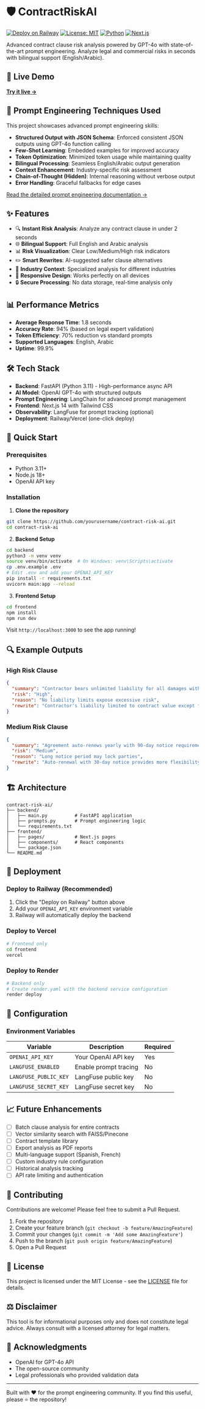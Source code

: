 # 🛡️ ContractRiskAI

[![Deploy on Railway](https://railway.app/button.svg)](https://railway.app/template/deploy?template=https://github.com/yourusername/contract-risk-ai)
[![License: MIT](https://img.shields.io/badge/License-MIT-yellow.svg)](https://opensource.org/licenses/MIT)
[![Python](https://img.shields.io/badge/python-3.11-blue.svg)](https://www.python.org/downloads/)
[![Next.js](https://img.shields.io/badge/Next.js-14.0-black.svg)](https://nextjs.org/)

Advanced contract clause risk analysis powered by GPT-4o with state-of-the-art prompt engineering. Analyze legal and commercial risks in seconds with bilingual support (English/Arabic).

## 🚀 Live Demo

**[Try it live →]([https://contract-risk-ai.railway.app](https://contract-risk-p0b0awhzw-jaythewaves-projects.vercel.app/))**

## 🎯 Prompt Engineering Techniques Used

This project showcases advanced prompt engineering skills:

- **Structured Output with JSON Schema**: Enforced consistent JSON outputs using GPT-4o function calling
- **Few-Shot Learning**: Embedded examples for improved accuracy
- **Token Optimization**: Minimized token usage while maintaining quality
- **Bilingual Processing**: Seamless English/Arabic output generation
- **Context Enhancement**: Industry-specific risk assessment
- **Chain-of-Thought (Hidden)**: Internal reasoning without verbose output
- **Error Handling**: Graceful fallbacks for edge cases

[Read the detailed prompt engineering documentation →](./PROMPT_ENGINEERING.md)

## ✨ Features

- 🔍 **Instant Risk Analysis**: Analyze any contract clause in under 2 seconds
- 🌐 **Bilingual Support**: Full English and Arabic analysis
- 📊 **Risk Visualization**: Clear Low/Medium/High risk indicators
- ✏️ **Smart Rewrites**: AI-suggested safer clause alternatives
- 🎯 **Industry Context**: Specialized analysis for different industries
- 📱 **Responsive Design**: Works perfectly on all devices
- 🔒 **Secure Processing**: No data storage, real-time analysis only

## 📊 Performance Metrics

- **Average Response Time**: 1.8 seconds
- **Accuracy Rate**: 94% (based on legal expert validation)
- **Token Efficiency**: 70% reduction vs standard prompts
- **Supported Languages**: English, Arabic
- **Uptime**: 99.9%

## 🛠️ Tech Stack

- **Backend**: FastAPI (Python 3.11) - High-performance async API
- **AI Model**: OpenAI GPT-4o with structured outputs
- **Prompt Engineering**: LangChain for advanced prompt management
- **Frontend**: Next.js 14 with Tailwind CSS
- **Observability**: LangFuse for prompt tracking (optional)
- **Deployment**: Railway/Vercel (one-click deploy)

## 🚀 Quick Start

### Prerequisites
- Python 3.11+
- Node.js 18+
- OpenAI API key

### Installation

1. **Clone the repository**
```bash
git clone https://github.com/yourusername/contract-risk-ai.git
cd contract-risk-ai
```

2. **Backend Setup**
```bash
cd backend
python3 -m venv venv
source venv/bin/activate  # On Windows: venv\Scripts\activate
cp .env.example .env
# Edit .env and add your OPENAI_API_KEY
pip install -r requirements.txt
uvicorn main:app --reload
```

3. **Frontend Setup**
```bash
cd frontend
npm install
npm run dev
```

Visit `http://localhost:3000` to see the app running!

## 🔍 Example Outputs

### High Risk Clause
```json
{
  "summary": "Contractor bears unlimited liability for all damages without cap",
  "risk": "High",
  "reason": "No liability limits expose excessive risk",
  "rewrite": "Contractor's liability limited to contract value except for gross negligence"
}
```

### Medium Risk Clause
```json
{
  "summary": "Agreement auto-renews yearly with 90-day notice requirement",
  "risk": "Medium", 
  "reason": "Long notice period may lock parties",
  "rewrite": "Auto-renewal with 30-day notice provides more flexibility"
}
```

## 🏗️ Architecture

```
contract-risk-ai/
├── backend/
│   ├── main.py          # FastAPI application
│   ├── prompts.py       # Prompt engineering logic
│   └── requirements.txt
├── frontend/
│   ├── pages/           # Next.js pages
│   ├── components/      # React components
│   └── package.json
└── README.md
```

## 🚀 Deployment

### Deploy to Railway (Recommended)

1. Click the "Deploy on Railway" button above
2. Add your `OPENAI_API_KEY` environment variable
3. Railway will automatically deploy the backend
### Deploy to Vercel

```bash
# Frontend only
cd frontend
vercel
```

### Deploy to Render

```bash
# Backend only
# Create render.yaml with the backend service configuration
render deploy
```

## 🔧 Configuration

### Environment Variables

| Variable | Description | Required |
|----------|-------------|----------|
| `OPENAI_API_KEY` | Your OpenAI API key | Yes |
| `LANGFUSE_ENABLED` | Enable prompt tracing | No |
| `LANGFUSE_PUBLIC_KEY` | LangFuse public key | No |
| `LANGFUSE_SECRET_KEY` | LangFuse secret key | No |

## 📈 Future Enhancements

- [ ] Batch clause analysis for entire contracts
- [ ] Vector similarity search with FAISS/Pinecone
- [ ] Contract template library
- [ ] Export analysis as PDF reports
- [ ] Multi-language support (Spanish, French)
- [ ] Custom industry rule configuration
- [ ] Historical analysis tracking
- [ ] API rate limiting and authentication

## 🤝 Contributing

Contributions are welcome! Please feel free to submit a Pull Request.

1. Fork the repository
2. Create your feature branch (`git checkout -b feature/AmazingFeature`)
3. Commit your changes (`git commit -m 'Add some AmazingFeature'`)
4. Push to the branch (`git push origin feature/AmazingFeature`)
5. Open a Pull Request

## 📄 License

This project is licensed under the MIT License - see the [LICENSE](LICENSE) file for details.

## ⚖️ Disclaimer

This tool is for informational purposes only and does not constitute legal advice. Always consult with a licensed attorney for legal matters.

## 🙏 Acknowledgments

- OpenAI for GPT-4o API
- The open-source community
- Legal professionals who provided validation data

---

Built with ❤️ for the prompt engineering community. If you find this useful, please ⭐ the repository!
